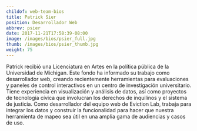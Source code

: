 ```yaml
---
childof: web-team-bios
title: Patrick Sier
position: Desarrollador Web 
abbrev: psier
date: 2017-11-21T17:58:39-08:00
image: /images/bios/psier_full.jpg
thumb: /images/bios/psier_thumb.jpg
weight: 75
---
```

Patrick recibió una Licenciatura en Artes en la política pública de la Universidad de Michigan. Este fondo ha informado su trabajo como desarrollador web, creando recientemente herramientas para evaluaciones y paneles de control interactivos en un centro de investigación universitario. Tiene experiencia en visualización y análisis de datos, así como proyectos de tecnología cívica que involucran los derechos de inquilinos y el sistema de justicia. Como desarrollador del equipo web de Eviction Lab, trabaja para integrar los datos y construir la funcionalidad para hacer que nuestra herramienta de mapeo sea útil en una amplia gama de audiencias y casos de uso.
